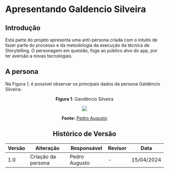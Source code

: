 
# Apresentando Galdencio Silveira

## Introdução

Está parte do projeto apresenta uma anti-persona criada com o intuito de fazer parte do processo e da metodologia da execução da técnica de Storytelling. O personagem em questão, foge ao público alvo do app, por ter aversão a novas tecnologias. 

## A persona

Na Figura 1, é possível observar os principais dados da persona Galdêncio Silveira:

<center>


 **Figura 1**: Gandêncio Silveira

<img src="https://raw.githubusercontent.com/Requisitos-de-Software/2024.1-CarteiradeTrabalhoDigital/main/Midia/ImagensStorytelling/Galdencio Silveira.png">

**Fonte:** [Pedro Augusto](https://github.com/Izarias)

<center>

## Histórico de Versão

| Versão | Alteração | Responsável | Revisor | Data |
| - | - | - | - | - |
| 1.0 | Criação da persona | Pedro Augusto | - | 15/04/2024 |
